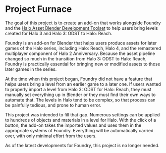 # Project Furnace
The goal of this project is to create an add-on that works alongside 
[Foundry](https://github.com/ILoveAGoodCrisp/Foundry) and
the [Halo Asset Blender Development Toolset](https://github.com/General-101/Halo-Asset-Blender-Development-Toolset)
to help users bring levels created for Halo 3 and Halo 3: ODST to Halo: Reach.

Foundry is an add-on for Blender that helps users produce assets for later games of the Halo series,
including Halo: Reach, Halo 4, and the remastered multiplayer component of Halo 2 Anniversary.
Because the asset pipeline changed so much in the transition from Halo 3: ODST to Halo: Reach, 
Foundry is practically essential for bringing new or modified assets to those later games in the series.

At the time when this project began,
Foundry did not have a feature that helps users bring a level from an earlier game to a later one.
If users wanted to properly import a level from Halo 3: ODST for Halo: Reach, 
they must manually set everything up in Blender or they must find their own ways to automate that.
The levels in Halo tend to be complex, so that process can be painfully tedious, and prone to human error.

This project was intended to fill that gap. 
Numerous settings can be applied to hundreds of objects and materials in a level for Halo.
With the click of a button, the add-on takes the imported values and uses them in the appropriate systems of Foundry.
Everything will be automatically carried over, with only minimal effort from the users.

As of the latest developments for Foundry, this project is no longer needed.
